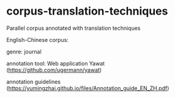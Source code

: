 # corpus-translation-techniques
Parallel corpus annotated with translation techniques

English-Chinese corpus: 

genre: journal 

annotation tool: Web application Yawat (https://github.com/ugermann/yawat)

annotation guidelines (https://yumingzhai.github.io/files/Annotation_guide_EN_ZH.pdf) 